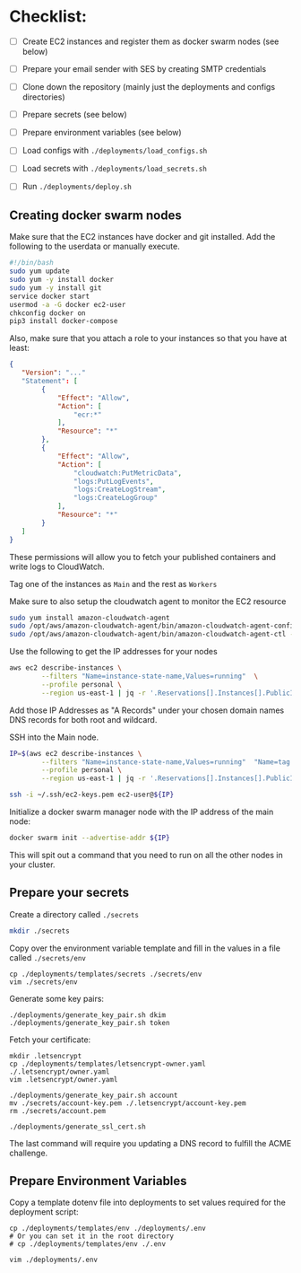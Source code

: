 # Checklist:
- [ ] Create EC2 instances and register them as docker swarm nodes (see below)
- [ ] Prepare your email sender with SES by creating SMTP credentials
- [ ] Clone down the repository (mainly just the deployments and configs directories)
- [ ] Prepare secrets (see below)
- [ ] Prepare environment variables (see below)
- [ ] Load configs with `./deployments/load_configs.sh`
- [ ] Load secrets with `./deployments/load_secrets.sh`
- [ ] Run `./deployments/deploy.sh`


## Creating docker swarm nodes

Make sure that the EC2 instances have docker and git installed. Add the following to 
the userdata or manually execute.


```bash
#!/bin/bash
sudo yum update
sudo yum -y install docker
sudo yum -y install git
service docker start
usermod -a -G docker ec2-user
chkconfig docker on
pip3 install docker-compose
```

Also, make sure that you attach a role to your instances so that you have at least:

```json
{
   "Version": "..." 
   "Statement": [
        {
            "Effect": "Allow",
            "Action": [
                "ecr:*"
            ],
            "Resource": "*"
        },
        {
            "Effect": "Allow",
            "Action": [
                "cloudwatch:PutMetricData",
                "logs:PutLogEvents",
                "logs:CreateLogStream",
                "logs:CreateLogGroup"
            ],
            "Resource": "*"
        }
   ]
}

```

These permissions will allow you to fetch your published containers and write logs to CloudWatch.

Tag one of the instances as `Main` and the rest as `Workers`

Make sure to also setup the cloudwatch agent to monitor the EC2 resource 

```bash 
sudo yum install amazon-cloudwatch-agent
sudo /opt/aws/amazon-cloudwatch-agent/bin/amazon-cloudwatch-agent-config-wizard 
sudo /opt/aws/amazon-cloudwatch-agent/bin/amazon-cloudwatch-agent-ctl -a fetch-config -m ec2 -s -c file:/opt/aws/amazon-cloudwatch-agent/bin/config.json
```

Use the following to get the IP addresses for your nodes

```bash
aws ec2 describe-instances \
        --filters "Name=instance-state-name,Values=running"  \
        --profile personal \
        --region us-east-1 | jq -r '.Reservations[].Instances[].PublicIpAddress'
```

Add those IP Addresses as "A Records" under your chosen domain names DNS records for both root 
and wildcard.

SSH into the Main node. 

```bash
IP=$(aws ec2 describe-instances \
        --filters "Name=instance-state-name,Values=running"  "Name=tag:Name,Values=Main" \
        --profile personal \
        --region us-east-1 | jq -r '.Reservations[].Instances[].PublicIpAddress')

ssh -i ~/.ssh/ec2-keys.pem ec2-user@${IP}
```

Initialize a docker swarm manager node with the IP address of the main node:

```bash
docker swarm init --advertise-addr ${IP}
```

This will spit out a command that you need to run on all the other nodes in your cluster.

## Prepare your secrets

Create a directory called `./secrets` 

```bash
mkdir ./secrets
```

Copy over the environment variable template and fill in the values in a file called `./secrets/env`

```
cp ./deployments/templates/secrets ./secrets/env
vim ./secrets/env 
```

Generate some key pairs:

```
./deployments/generate_key_pair.sh dkim
./deployments/generate_key_pair.sh token
```


Fetch your certificate:

```
mkdir .letsencrypt
cp ./deployments/templates/letsencrypt-owner.yaml ./.letsencrypt/owner.yaml
vim .letsencrypt/owner.yaml

./deployments/generate_key_pair.sh account
mv ./secrets/account-key.pem ./.letsencrypt/account-key.pem
rm ./secrets/account.pem

./deployments/generate_ssl_cert.sh 
```

The last command will require you updating a DNS record to fulfill the ACME challenge. 



## Prepare Environment Variables

Copy a template dotenv file into deployments to set values required for the deployment script:

```
cp ./deployments/templates/env ./deployments/.env 
# Or you can set it in the root directory 
# cp ./deployments/templates/env ./.env 

vim ./deployments/.env
```

